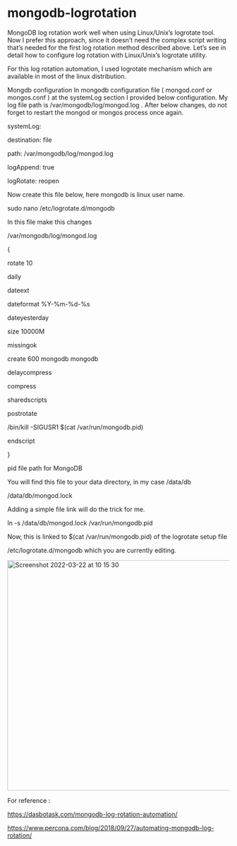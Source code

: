# mongodb-logrotation


MongoDB log rotation work well when using Linux/Unix’s logrotate tool. Now I prefer this approach, since it doesn’t need the complex script writing that’s needed for the first log rotation method described above. Let’s see in detail how to configure log rotation with Linux/Unix’s logrotate utility.

For this log rotation automation, I used logrotate mechanism which are available in most of the linux distribution.

Mongdb configuration
In mongodb configuration file ( mongod.conf or mongos.conf ) at the systemLog section I provided below configuration. My log file path is /var/mongodb/log/mongod.log . After below changes, do not forget to restart the mongod or mongos process once again.

systemLog:
  
  destination: file
  
  path: /var/mongodb/log/mongod.log
  
  logAppend: true
  
  logRotate: reopen

Now create this file below, here mongodb is linux user name.

sudo nano /etc/logrotate.d/mongodb

In this file make this changes

/var/mongodb/log/mongod.log

{

rotate 10

daily

dateext

dateformat %Y-%m-%d-%s

dateyesterday

size 10000M

missingok

create 600 mongodb mongodb

delaycompress

compress

sharedscripts

postrotate

/bin/kill -SIGUSR1 $(cat /var/run/mongodb.pid)

endscript

}

pid file path for MongoDB

You will find this file to your data directory, in my case /data/db

/data/db/mongod.lock

Adding a simple file link will do the trick for me.

ln -s /data/db/mongod.lock /var/run/mongodb.pid

Now, this is linked to $(cat /var/run/mongodb.pid) of the logrotate setup file 

/etc/logrotate.d/mongodb which you are currently editing.










<img width="522" alt="Screenshot 2022-03-22 at 10 15 30" src="https://user-images.githubusercontent.com/75475233/159409900-377540fa-0c5e-49fa-b6a7-e3e95c7f4899.png">





For reference :

https://dasbotask.com/mongodb-log-rotation-automation/

https://www.percona.com/blog/2018/09/27/automating-mongodb-log-rotation/


